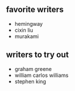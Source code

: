 
## favorite writers

- hemingway
- cixin liu
- murakami

## writers to try out

- graham greene
- william carlos williams 
- stephen king
